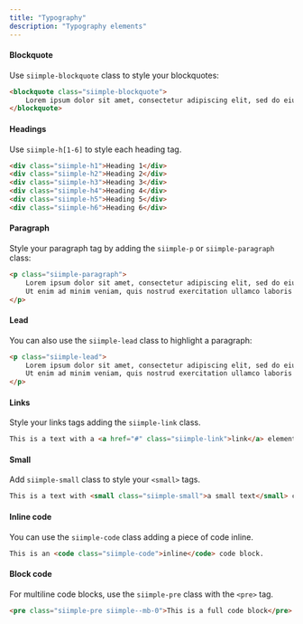 ```yaml
---
title: "Typography"
description: "Typography elements"
---
```



#### Blockquote

Use `siimple-blockquote` class to style your blockquotes:

```html preview="true"
<blockquote class="siimple-blockquote">
    Lorem ipsum dolor sit amet, consectetur adipiscing elit, sed do eiusmod tempor incididunt ut labore et dolore magna aliqua.
</blockquote>
```


#### Headings

Use `siimple-h[1-6]` to style each heading tag.

```html preview="true"
<div class="siimple-h1">Heading 1</div>
<div class="siimple-h2">Heading 2</div>
<div class="siimple-h3">Heading 3</div>
<div class="siimple-h4">Heading 4</div>
<div class="siimple-h5">Heading 5</div>
<div class="siimple-h6">Heading 6</div>
```


#### Paragraph

Style your paragraph tag by adding the `siimple-p` or `siimple-paragraph` class:

```html preview="true"
<p class="siimple-paragraph">
    Lorem ipsum dolor sit amet, consectetur adipiscing elit, sed do eiusmod tempor incididunt ut labore et dolore magna aliqua.
    Ut enim ad minim veniam, quis nostrud exercitation ullamco laboris nisi ut aliquip ex ea commodo consequat.
</p>
```


#### Lead

You can also use the `siimple-lead` class to highlight a paragraph:

```html preview="true"
<p class="siimple-lead">
    Lorem ipsum dolor sit amet, consectetur adipiscing elit, sed do eiusmod tempor incididunt ut labore et dolore magna aliqua.
    Ut enim ad minim veniam, quis nostrud exercitation ullamco laboris nisi ut aliquip ex ea commodo consequat.
</p>
```


#### Links

Style your links tags adding the `siimple-link` class.

```html preview="true"
This is a text with a <a href="#" class="siimple-link">link</a> element.
```


#### Small

Add `siimple-small` class to style your `<small>` tags.

```html preview="true"
This is a text with <small class="siimple-small">a small text</small> content.
```


#### Inline code

You can use the `siimple-code` class adding a piece of code inline.

```html preview="true"
This is an <code class="siimple-code">inline</code> code block.
```


#### Block code

For multiline code blocks, use the `siimple-pre` class with the `<pre>` tag.

```html preview="true"
<pre class="siimple-pre siimple--mb-0">This is a full code block</pre>
```

